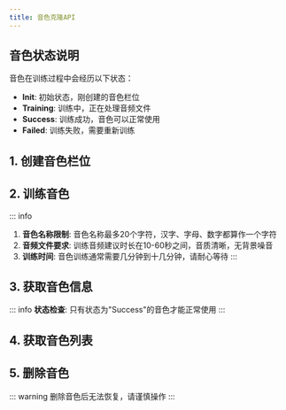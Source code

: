 ```yaml
---
title: 音色克隆API
---
```


<script setup>
// 创建音色栏位 API
const createVoiceCloneBodyParams = [
  {
    name: 'model_id',
    type: 'string',
    required: true,
    location: 'body',
    description: '音色模型ID，固定值为 "QN_ACV"',
    example: 'QN_ACV'
  }
]

const createVoiceCloneHeaders = [
  {
    name: 'Authorization',
    type: 'string',
    required: true,
    description: 'Bearer token认证',
    example: 'Bearer your_token_here'
  },
  {
    name: 'Content-Type',
    type: 'string',
    required: true,
    description: '请求内容类型',
    example: 'application/json'
  }
]

const createVoiceCloneRequest = `{
  "model_id": "QN_ACV"
}`

const createVoiceCloneResponse = `{
  "code": 0,
  "msg": "",
  "reqid": "req_12345678",
  "data": {
    "id": "voice_clone_abc123",
    "name": "复刻音色-A1B2C",
    "language": "",
    "demo_url": "",
    "state": "Init"
  }
}`

const createVoiceCloneStatusCodes = [
  { code: 0, description: '创建成功' },
  { code: 400, description: '请求参数错误' },
  { code: 401, description: '未授权访问' },
  { code: 500, description: '服务器内部错误' }
]

// 训练音色 API
const trainVoiceClonePathParams = [
  {
    name: 'id',
    type: 'string',
    required: true,
    location: 'path',
    description: '音色唯一标识符，由创建音色栏位接口返回',
    example: 'voice_clone_abc123'
  }
]

const trainVoiceCloneBodyParams = [
  {
    name: 'key',
    type: 'string',
    required: false,
    location: 'body',
    description: '音频文件URL。为空时仅修改名称，不为空时根据音频文件进行训练',
    example: 'https://example.com/audio.wav'
  },
  {
    name: 'name',
    type: 'string',
    required: true,
    location: 'body',
    description: '音色名称，限制20字符以内（汉字/字母/数字都算一个字符）',
    example: '我的专属音色'
  }
]

const trainVoiceCloneDesc = `使用音频文件训练指定的音色，或仅更新音色名称。
如果提供音频URL，系统将根据音频进行训练；如果仅提供名称，则只更新音色名称。`

const trainVoiceCloneHeaders = [
  {
    name: 'Authorization',
    type: 'string',
    required: true,
    description: 'Bearer token认证',
    example: 'Bearer your_token_here'
  },
  {
    name: 'Content-Type',
    type: 'string',
    required: true,
    description: '请求内容类型',
    example: 'application/json'
  }
]

const trainVoiceCloneRequest = `{
  "key": "https://example.com/voice-sample.wav",
  "name": "我的专属音色"
}`

const trainVoiceCloneResponse = `{
  "code": 0,
  "msg": "",
  "reqid": "req_12345678",
  "data": {
    "id": "voice_clone_abc123",
    "name": "我的专属音色",
    "language": "zh",
    "demo_url": "https://example.com/demo.wav",
    "state": "Training"
  }
}`

const trainVoiceCloneStatusCodes = [
  { code: 0, description: '训练请求提交成功' },
  { code: 400, description: '请求参数错误' },
  { code: 401, description: '未授权访问' },
  { code: 404, description: '音色不存在' },
  { code: 500, description: '服务器内部错误' }
]

// 获取音色 API
const getVoiceClonePathParams = [
  {
    name: 'id',
    type: 'string',
    required: true,
    location: 'path',
    description: '音色唯一标识符',
    example: 'voice_clone_abc123'
  }
]

const getVoiceCloneHeaders = [
  {
    name: 'Authorization',
    type: 'string',
    required: true,
    description: 'Bearer token认证',
    example: 'Bearer your_token_here'
  }
]

const getVoiceCloneResponse = `{
  "code": 0,
  "msg": "",
  "reqid": "req_12345678",
  "data": {
    "id": "voice_clone_abc123",
    "name": "我的专属音色",
    "language": "zh",
    "demo_url": "https://example.com/demo.wav",
    "state": "Success"
  }
}`

const getVoiceCloneStatusCodes = [
  { code: 0, description: '获取成功' },
  { code: 401, description: '未授权访问' },
  { code: 404, description: '音色不存在' },
  { code: 500, description: '服务器内部错误' }
]

// 音色列表 API
const listVoiceClonesHeaders = [
  {
    name: 'Authorization',
    type: 'string',
    required: true,
    description: 'Bearer token认证',
    example: 'Bearer your_token_here'
  }
]

const listVoiceClonesResponse = `{
  "code": 0,
  "msg": "",
  "reqid": "req_12345678",
  "data": {
    "voices": [
      {
        "id": "voice_clone_abc123",
        "name": "我的专属音色",
        "language": "zh",
        "demo_url": "https://example.com/demo1.wav",
        "state": "Success"
      },
      {
        "id": "voice_clone_def456",
        "name": "复刻音色-X9Y8Z",
        "language": "",
        "demo_url": "",
        "state": "Training"
      }
    ]
  }
}`

const listVoiceClonesStatusCodes = [
  { code: 0, description: '获取成功' },
  { code: 401, description: '未授权访问' },
  { code: 500, description: '服务器内部错误' }
]

// 删除音色 API
const deleteVoiceClonePathParams = [
  {
    name: 'id',
    type: 'string',
    required: true,
    location: 'path',
    description: '待删除的音色唯一标识符',
    example: 'voice_clone_abc123'
  }
]

const deleteVoiceCloneHeaders = [
  {
    name: 'Authorization',
    type: 'string',
    required: true,
    description: 'Bearer token认证',
    example: 'Bearer your_token_here'
  }
]

const deleteVoiceCloneResponse = `{
  "code": 0,
  "msg": "",
  "reqid": "req_12345678",
  "data": {}
}`

const deleteVoiceCloneStatusCodes = [
  { code: 0, description: '删除成功' },
  { code: 401, description: '未授权访问' },
  { code: 404, description: '音色不存在' },
  { code: 500, description: '服务器内部错误' }
]
</script>

## 音色状态说明

音色在训练过程中会经历以下状态：

- **Init**: 初始状态，刚创建的音色栏位
- **Training**: 训练中，正在处理音频文件
- **Success**: 训练成功，音色可以正常使用
- **Failed**: 训练失败，需要重新训练

## 1. 创建音色栏位

<ApiEndpoint
  host="https://xrobo.qiniu.com"
  basePath=""
  endpoint="/v1/voice-clones"
  method="post"
  title="创建音色栏位"
  description="创建一个新的音色栏位，为后续的音色训练做准备。创建成功后会返回音色ID和默认名称。"
  :parameters="createVoiceCloneBodyParams"
  :headers="createVoiceCloneHeaders"
  :requestExample="createVoiceCloneRequest"
  :responseExample="createVoiceCloneResponse"
  :statusCodes="createVoiceCloneStatusCodes"
/>

## 2. 训练音色

<ApiEndpoint
  host="https://xrobo.qiniu.com"
  basePath=""
  endpoint="/v1/voice-clones/{id}"
  method="put"
  title="训练音色"
  :description=trainVoiceCloneDesc
  :parameters="[...trainVoiceClonePathParams, ...trainVoiceCloneBodyParams]"
  :headers="trainVoiceCloneHeaders"
  :requestExample="trainVoiceCloneRequest"
  :responseExample="trainVoiceCloneResponse"
  :statusCodes="trainVoiceCloneStatusCodes"
/>

::: info

1. **音色名称限制**: 音色名称最多20个字符，汉字、字母、数字都算作一个字符
2. **音频文件要求**: 训练音频建议时长在10-60秒之间，音质清晰，无背景噪音
3. **训练时间**: 音色训练通常需要几分钟到十几分钟，请耐心等待
:::

## 3. 获取音色信息

<ApiEndpoint
  host="https://xrobo.qiniu.com"
  basePath=""
  endpoint="/v1/voice-clones/{id}"
  method="get"
  title="获取音色信息"
  description="根据音色ID获取指定音色的详细信息，包括名称、语言、试听链接和当前状态。"
  :parameters="getVoiceClonePathParams"
  :headers="getVoiceCloneHeaders"
  :responseExample="getVoiceCloneResponse"
  :statusCodes="getVoiceCloneStatusCodes"
/>

::: info
**状态检查**: 只有状态为"Success"的音色才能正常使用
:::

## 4. 获取音色列表

<ApiEndpoint
  host="https://xrobo.qiniu.com"
  basePath=""
  endpoint="/v1/voice-clones"
  method="get"
  title="获取音色列表"
  description="获取当前用户账户下所有的音色克隆列表，包括各种状态的音色。"
  :headers="listVoiceClonesHeaders"
  :responseExample="listVoiceClonesResponse"
  :statusCodes="listVoiceClonesStatusCodes"
/>

## 5. 删除音色

<ApiEndpoint
  host="https://xrobo.qiniu.com"
  basePath=""
  endpoint="/v1/voice-clones/{id}"
  method="delete"
  title="删除音色"
  description="删除指定的音色克隆。删除后该音色将无法恢复，请谨慎操作。"
  :parameters="deleteVoiceClonePathParams"
  :headers="deleteVoiceCloneHeaders"
  :responseExample="deleteVoiceCloneResponse"
  :statusCodes="deleteVoiceCloneStatusCodes"
/>

::: warning
删除音色后无法恢复，请谨慎操作
:::
